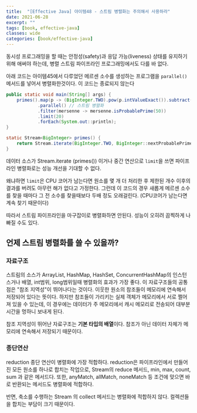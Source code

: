 ```yaml
---
title:  "[Effective Java] 아이템48 - 스트림 병렬화는 주의해서 사용하라"
date: 2021-06-28
excerpt: ""
tags: [book, effective-java]
classes: wide
categories: [book/effective-java]
---
```


동시성 프로그래밍을 할 때는 안정성(safety)과 응답 가능(liveness) 상태를 유지하기 위해 애써야 하는데, 병렬 스트림 파이프라인 프로그래밍에서도 다를 바 없다.

아래 코드는 아이템45에서 다루었던 메르센 소수를 생성하는 프로그램을 `parallel()` 메서드를 넣어서 병렬화한것이다. 이 코드는 종료되지 않는다

``` java
public static void main(String[] args) {
    primes().map(p -> (BigInteger.TWO).pow(p.intValueExact()).subtract(BigInteger.ONE))
            .parallel() // 스트림 병렬화
            .filter(mersenne -> mersenne.isProbablePrime(50))
            .limit(20)
            .forEach(System.out::println);
}

static Stream<BigInteger> primes() {
    return Stream.iterate(BigInteger.TWO, BigInteger::nextProbablePrime);
}
```
데이터 소스가 Stream.iterate (primes()) 이거나 중간 연산으로 `limit`을 쓰면 파이프라인 병렬화로는 성능 개선을 기대할 수 없다.

왜냐하면 `limit`은 CPU 코어가 남는다면 원소를 몇 개 더 처리한 후 제한된 개수 이후의 결과를 버려도 아무런 해가 없다고 가정한다. 그런데 이 코드의 경우 새롭게 메르센 소수를 찾을 때마다 그 전 소수를 찾을때보다 두배 정도 오래걸린다. (CPU코어가 남는다면 계속 찾기 때문이다)

따라서 스트림 파이프라인을 마구잡이로 병렬화하면 안된다. 성능이 오히려 끔찍하게 나빠질 수도 있다.

## 언제 스트림 병렬화를 쓸 수 있을까?

### 자료구조
스트림의 소스가 ArrayList, HashMap, HashSet, ConcurrentHashMap의 인스턴스거나 배열, int범위, long범위일때 병렬화의 효과가 가장 좋다.
이 자료구조들의 공통점은 "참조 지역성"이 뛰어나다는 것이다. 이웃한 원소의 참조들이 메모리에 연속해서 저장되어 있다는 뜻이다. 하지만 참조들이 가리키는 실제 객체가 메모리에서 서로 쩔어져 있을 수 있는데, 이 경우에는 데이터가 주 메모리에서 캐시 메모리로 전송되어 대부분 시간을 멍하니 보내게 된다.

참조 지역성이 뛰어난 자료구조는 **기본 타입의 배열**이다. 참조가 아닌 데이터 자체가 메모리에 연속해서 저장되기 때문이다.

### 종단연산

reduction 종단 연산이 병렬화에 가장 적합하다. reduction은 파이프라인에서 만들어진 모든 원소를 하나로 합치는 작업으로, Stream의 reduce 메서드, min, max, count, sum 과 같은 메서드다.
또한, anyMatch, allMatch, noneMatch 등 조건에 맞으면 바로 반환되는 메서드도 병렬화에 적합하다.

반면, 축소를 수행하는 Stream 의 collect 메서드는 병렬화에 적합하지 않다. 컬렉션들을 합치는 부담이 크기 때문이다.
